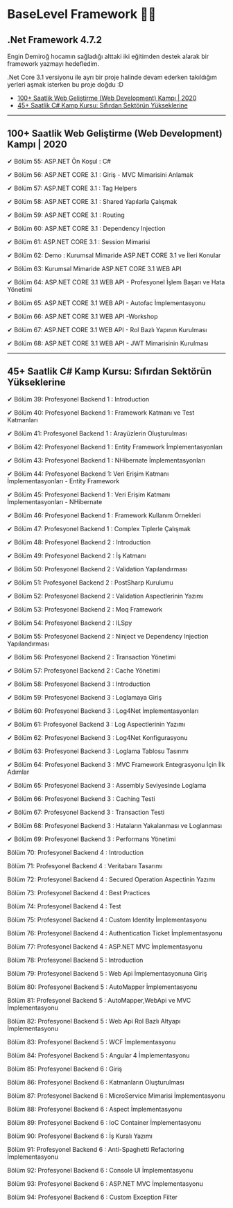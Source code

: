 # **BaseLevel Framework** 📜📝

## .Net Framework 4.7.2

Engin Demiroğ hocamın sağladığı alttaki iki eğitimden destek alarak bir framework yazmayı hedefledim.

.Net Core 3.1 versiyonu ile ayrı bir proje halinde devam ederken takıldığım yerleri aşmak isterken bu proje doğdu :D

* [100+ Saatlik Web Geliştirme (Web Development) Kampı | 2020](https://keepachangelog.com/en/1.0.0/)
* [45+ Saatlik C# Kamp Kursu: Sıfırdan Sektörün Yükseklerine](https://keepachangelog.com/en/1.0.0/)


---

## 100+ Saatlik Web Geliştirme (Web Development) Kampı | 2020

✔ Bölüm 55: ASP.NET Ön Koşul : C#

✔ Bölüm 56: ASP.NET CORE 3.1 : Giriş - MVC Mimarisini
Anlamak

✔ Bölüm 57: ASP.NET CORE 3.1 : Tag Helpers

✔ Bölüm 58: ASP.NET CORE 3.1 : Shared Yapılarla Çalışmak

✔ Bölüm 59: ASP.NET CORE 3.1 : Routing

✔ Bölüm 60: ASP.NET CORE 3.1 : Dependency Injection

✔ Bölüm 61: ASP.NET CORE 3.1 : Session Mimarisi

✔ Bölüm 62: Demo : Kurumsal Mimaride ASP.NET CORE 3.1
ve İleri Konular

✔ Bölüm 63: Kurumsal Mimaride ASP.NET CORE 3.1 WEB
API

✔ Bölüm 64: ASP.NET CORE 3.1 WEB API - Profesyonel
İşlem Başarı ve Hata Yönetimi

✔ Bölüm 65: ASP.NET CORE 3.1 WEB API - Autofac
İmplementasyonu

✔ Bölüm 66: ASP.NET CORE 3.1 WEB API -Workshop

✔ Bölüm 67: ASP.NET CORE 3.1 WEB API - Rol Bazlı
Yapının Kurulması

✔ Bölüm 68: ASP.NET CORE 3.1 WEB API - JWT
Mimarisinin Kurulması

---

## 45+ Saatlik C# Kamp Kursu: Sıfırdan Sektörün Yükseklerine

✔ Bölüm 39: Profesyonel Backend 1 : Introduction
 
✔ Bölüm 40: Profesyonel Backend 1 : Framework Katmanı
ve Test Katmanları

✔ Bölüm 41: Profesyonel Backend 1 : Arayüzlerin
Oluşturulması

✔ Bölüm 42: Profesyonel Backend 1 : Entity Framework
İmplementasyonları

✔ Bölüm 43: Profesyonel Backend 1 : NHibernate
İmplementasyonları

✔ Bölüm 44: Profesyonel Backend 1: Veri Erişim Katmanı
İmplementasyonları - Entity Framework

✔ Bölüm 45: Profesyonel Backend 1 : Veri Erişim Katmanı
İmplementasyonları - NHibernate

✔ Bölüm 46: Profesyonel Backend 1 : Framework Kullanım
Örnekleri

✔ Bölüm 47: Profesyonel Backend 1 : Complex Tiplerle
Çalışmak

✔ Bölüm 48: Profesyonel Backend 2 : Introduction

✔ Bölüm 49: Profesyonel Backend 2 : İş Katmanı

✔ Bölüm 50: Profesyonel Backend 2 : Validation
Yapılandırması

✔ Bölüm 51: Profesyonel Backend 2 : PostSharp Kurulumu

✔ Bölüm 52: Profesyonel Backend 2 : Validation
Aspectlerinin Yazımı

✔ Bölüm 53: Profesyonel Backend 2 : Moq Framework

✔ Bölüm 54: Profesyonel Backend 2 : ILSpy

✔ Bölüm 55: Profesyonel Backend 2 : Ninject ve
Dependency Injection Yapılandırması

✔ Bölüm 56: Profesyonel Backend 2 : Transaction Yönetimi

✔ Bölüm 57: Profesyonel Backend 2 : Cache Yönetimi

✔ Bölüm 58: Profesyonel Backend 3 : Introduction

✔ Bölüm 59: Profesyonel Backend 3 : Loglamaya Giriş

✔ Bölüm 60: Profesyonel Backend 3 : Log4Net
İmplementasyonları

✔ Bölüm 61: Profesyonel Backend 3 : Log Aspectlerinin
Yazımı

✔ Bölüm 62: Profesyonel Backend 3 : Log4Net
Konfigurasyonu

✔ Bölüm 63: Profesyonel Backend 3 : Loglama Tablosu
Tasırımı

✔ Bölüm 64: Profesyonel Backend 3 : MVC Framework
Entegrasyonu İçin İlk Adımlar

✔ Bölüm 65: Profesyonel Backend 3 : Assembly Seviyesinde
Loglama

✔ Bölüm 66: Profesyonel Backend 3 : Caching Testi

✔ Bölüm 67: Profesyonel Backend 3 : Transaction Testi

✔ Bölüm 68: Profesyonel Backend 3 : Hataların
Yakalanması ve Loglanması

✔ Bölüm 69: Profesyonel Backend 3 : Performans Yönetimi

Bölüm 70: Profesyonel Backend 4 : Introduction

Bölüm 71: Profesyonel Backend 4 : Veritabanı Tasarımı

Bölüm 72: Profesyonel Backend 4 : Secured Operation
Aspectinin Yazımı

Bölüm 73: Profesyonel Backend 4 : Best Practices

Bölüm 74: Profesyonel Backend 4 : Test

Bölüm 75: Profesyonel Backend 4 : Custom Identity
İmplementasyonu

Bölüm 76: Profesyonel Backend 4 : Authentication Ticket
İmplementasyonu

Bölüm 77: Profesyonel Backend 4 : ASP.NET MVC
İmplementasyonu

Bölüm 78: Profesyonel Backend 5 : Introduction

Bölüm 79: Profesyonel Backend 5 : Web Api
İmplementasyonuna Giriş

Bölüm 80: Profesyonel Backend 5 : AutoMapper
İmplementasyonu

Bölüm 81: Profesyonel Backend 5 : AutoMapper,WebApi
ve MVC İmplementasyonu

Bölüm 82: Profesyonel Backend 5 : Web Api Rol Bazlı
Altyapı İmplementasyonu

Bölüm 83: Profesyonel Backend 5 : WCF
İmplementasyonu

Bölüm 84: Profesyonel Backend 5 : Angular 4
İmplementasyonu

Bölüm 85: Profesyonel Backend 6 : Giriş

Bölüm 86: Profesyonel Backend 6 : Katmanların
Oluşturulması

Bölüm 87: Profesyonel Backend 6 : MicroService
Mimarisi İmplementasyonu

Bölüm 88: Profesyonel Backend 6 : Aspect
İmplementasyonu

Bölüm 89: Profesyonel Backend 6 : IoC Container
İmplementasyonu

Bölüm 90: Profesyonel Backend 6 : İş Kuralı Yazımı

Bölüm 91: Profesyonel Backend 6 : Anti-Spaghetti
Refactoring İmplementasyonu

Bölüm 92: Profesyonel Backend 6 : Console UI
İmplementasyonu

Bölüm 93: Profesyonel Backend 6 : ASP.NET MVC
İmplementasyonu

Bölüm 94: Profesyonel Backend 6 : Custom Exception
Filter

